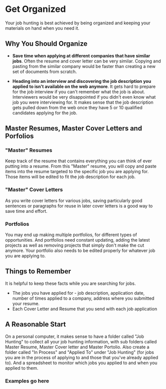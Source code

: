 # Get Organized

Your job hunting is best achieved by being organized and keeping your materials on hand when you need it. 

## Why You Should Organize
- **Save time when applying at different companies that have similar jobs**. Often the resume and cover letter can be very similar. Copying and pasting from the similar company would be faster than creating a new set of documents from scratch.

- **Heading into an interview and discovering the job description you applied to isn't available on the web anymore**. It gets hard to prepare for the job interview if you can't remember what the job is about. Interviewers would be very disappointed if you didn't even know what job you were interviewing for. It makes sense that the job description gets pulled down from the web once they have 5 or 10 qualified candidates applying for the job. 

## Master Resumes, Master Cover Letters and Porfolios
### "Master" Resumes
 
Keep track of the resume that contains everything you can think of ever putting into a resume. From this "Master" resume, you will copy and paste items into the resume targeted to the specific job you are applying for. Those items will be edited to fit the job description for each job.

### "Master" Cover Letters

As you write cover letters for various jobs, saving particularly good sentences or paragraphs for reuse in later cover letters is a good way to save time and effort. 

### Portfolios

You may end up making multiple portfolios, for different types of opportunities. And portfolios need constant updating, adding the latest projects as well as removing projects that simply don't make the cut anymore. Your portfolio also needs to be edited properly for whatever job you are applying to.

## Things to Remember

It is helpful to keep these facts while you are searching for jobs.

- The jobs you have applied for - job description, application date, number of times applied to a company, address where you submitted your resume.
- Each Cover Letter and Resume that you send with each job application

## A Reasonable Start

On a personal computer, it makes sense to have a folder called "Job Hunting" to collect all your job hunting information, with sub folders called Master Resume, Master Cover letter and Master Portolio. Also create a folder called "In Process" and "Applied To" under "Job Hunting" (for jobs you are in the process of applying to and those that you've already applied to). And a spreadsheet to monitor which jobs you applied to and when you applied to them.

### Examples go here
